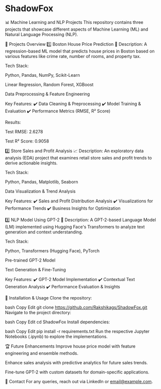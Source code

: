 # ShadowFox
📊 Machine Learning and NLP Projects
This repository contains three projects that showcase different aspects of Machine Learning (ML) and Natural Language Processing (NLP).

🚀 Projects Overview
1️⃣ Boston House Price Prediction 🏡
Description:
A regression-based ML model that predicts house prices in Boston based on various features like crime rate, number of rooms, and property tax.

Tech Stack:

Python, Pandas, NumPy, Scikit-Learn

Linear Regression, Random Forest, XGBoost

Data Preprocessing & Feature Engineering

Key Features:
✔️ Data Cleaning & Preprocessing
✔️ Model Training & Evaluation
✔️ Performance Metrics (RMSE, R² Score)

Results:

Test RMSE: 2.6278

Test R² Score: 0.9058

2️⃣ Store Sales and Profit Analysis 📈
Description:
An exploratory data analysis (EDA) project that examines retail store sales and profit trends to derive actionable insights.

Tech Stack:

Python, Pandas, Matplotlib, Seaborn

Data Visualization & Trend Analysis

Key Features:
✔️ Sales and Profit Distribution Analysis
✔️ Visualizations for Performance Trends
✔️ Business Insights for Optimization

3️⃣ NLP Model Using GPT-2 🧠
Description:
A GPT-2-based Language Model (LM) implemented using Hugging Face's Transformers to analyze text generation and context understanding.

Tech Stack:

Python, Transformers (Hugging Face), PyTorch

Pre-trained GPT-2 Model

Text Generation & Fine-Tuning

Key Features:
✔️ GPT-2 Model Implementation
✔️ Contextual Text Generation Analysis
✔️ Performance Evaluation & Insights

📂 Installation & Usage
Clone the repository:

bash
Copy
Edit
git clone https://github.com/Rakshikags/ShadowFox.git
Navigate to the project directory:

bash
Copy
Edit
cd ShadowFox
Install dependencies:

bash
Copy
Edit
pip install -r requirements.txt
Run the respective Jupyter Notebooks (.ipynb) to explore the implementations.

🏆 Future Enhancements
Improve house price model with feature engineering and ensemble methods.

Enhance sales analysis with predictive analytics for future sales trends.

Fine-tune GPT-2 with custom datasets for domain-specific applications.

📩 Contact
For any queries, reach out via LinkedIn or email@example.com.

